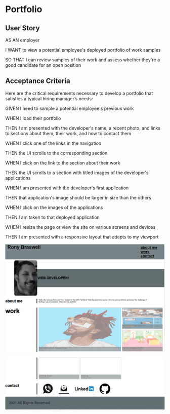 # Portfolio

<h2>User Story</H2>

<p>AS AN employer</p>
<p>I WANT to view a potential employee's deployed portfolio of work samples</p>
<p>SO THAT I can review samples of their work and assess whether they're a good candidate for an open position</p>

<h2>Acceptance Criteria</h2>
<p>Here are the critical requirements necessary to develop a portfolio that satisfies a typical hiring manager’s needs:</p>
<p>GIVEN I need to sample a potential employee's previous work</p>
<p>WHEN I load their portfolio</p>
<p>THEN I am presented with the developer's name, a recent photo, and links to sections about them, their work, and how to contact them</p>
<p>WHEN I click one of the links in the navigation</p>
<p>THEN the UI scrolls to the corresponding section</p>
<p>WHEN I click on the link to the section about their work</p>
<p>THEN the UI scrolls to a section with titled images of the developer's applications</p>
<p>WHEN I am presented with the developer's first application</p>
<p>THEN that application's image should be larger in size than the others</p>
<p>WHEN I click on the images of the applications</p>
<p>THEN I am taken to that deployed application</p>
<p>WHEN I resize the page or view the site on various screens and devices</p>
<p>THEN I am presented with a responsive layout that adapts to my viewport</p>

<p>
    <img src="images/Screenshot1.PNG" />
</p>

<p>
    <img src="images/Screenshot2.PNG" />
</p>